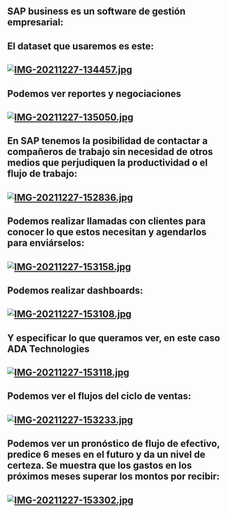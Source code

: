 ## SAP business es un software de gestión empresarial:

## El dataset que usaremos es este:
## [![IMG-20211227-134457.jpg](https://i.postimg.cc/t44RHhk1/IMG-20211227-134457.jpg)](https://postimg.cc/TpBvV5ZG)

## Podemos ver reportes y negociaciones 
## [![IMG-20211227-135050.jpg](https://i.postimg.cc/rsyjDk18/IMG-20211227-135050.jpg)](https://postimg.cc/N9VmnZCV)

## En SAP tenemos la posibilidad de contactar a compañeros de trabajo sin necesidad de otros medios que perjudiquen la productividad o el flujo de trabajo:
## [![IMG-20211227-152836.jpg](https://i.postimg.cc/GtcR9HgH/IMG-20211227-152836.jpg)](https://postimg.cc/qhZS5MTT)

## Podemos realizar llamadas con clientes para conocer lo que estos necesitan y agendarlos para enviárselos:
## [![IMG-20211227-153158.jpg](https://i.postimg.cc/4dbQ1pj5/IMG-20211227-153158.jpg)](https://postimg.cc/HcnMY8Yc)

## Podemos realizar dashboards:
## [![IMG-20211227-153108.jpg](https://i.postimg.cc/zGymPfzW/IMG-20211227-153108.jpg)](https://postimg.cc/pmM1mRnX)

## Y especificar lo que queramos ver, en este caso ADA Technologies
## [![IMG-20211227-153118.jpg](https://i.postimg.cc/rsLTW2xb/IMG-20211227-153118.jpg)](https://postimg.cc/xJgBD7sy)

## Podemos ver el flujos del ciclo de ventas:
## [![IMG-20211227-153233.jpg](https://i.postimg.cc/R0z2XLN6/IMG-20211227-153233.jpg)](https://postimg.cc/QF06M5gh)

## Podemos ver un pronóstico de flujo de efectivo, predice 6 meses en el futuro y da un nivel de certeza. Se muestra que los gastos en los próximos meses superar los montos por recibir:
## [![IMG-20211227-153302.jpg](https://i.postimg.cc/yNgXgMV0/IMG-20211227-153302.jpg)](https://postimg.cc/06vJhHKN)
